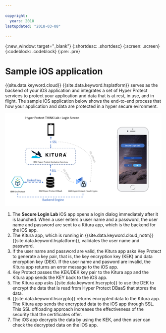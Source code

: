 ```yaml
---

copyright:
  years: 2018
lastupdated: "2018-03-08"

---
```


{:new_window: target="_blank"}
{:shortdesc: .shortdesc}
{:screen: .screen}
{:codeblock: .codeblock}
{:pre: .pre}


# Sample iOS application

{{site.data.keyword.cloud}} {{site.data.keyword.hsplatform}} serves as the backend of your iOS application and integrates a set of Hyper Protect services to protect your application and data that is at rest, in use, and in flight. The sample iOS application below shows the end-to-end process that how your application and data are protected in a hyper secure evironment.
  
![Sample iOS app](image/flow.png "Sample iOS app")


1. The **Secure Login Lab** iOS app opens a login dialog immediately after it is launched. When a user enters a user name and a password, the user name and password are sent to a Kitura app, which is the backend for the iOS app.
2. The Kitura app, which is running in {{site.data.keyword.cloud_notm}} {{site.data.keyword.hsplatform}}, validates the user name and password. 
3. If the user name and password are valid, the Kitura app asks Key Protect to generate a key pair, that is, the key encryption key (KEK) and data encryption key (DEK). If the user name and pasword are invalid, the Kitura app returns an error message to the iOS app.
4. Key Protect passes the KEK/DEK key pair to the Kitura app and the Kitura app sends the KEY back to the iOS app.
5. The Kitura app asks {{site.data.keyword.hscrypto}} to use the DEK to encrypt the data that is read from Hyper Protect DBaaS that stores the data.
6. {{site.data.keyword.hscrypto}} returns encrypted data to the Kitura app. The Kitura app sends the encrypted data to the iOS app through SSL. This SSL offloading approach increases the effectiveness of the security that the certificates offer.
7. The iOS app decrypts the data by using the KEK, and then user can check the decrypted data on the iOS app.

